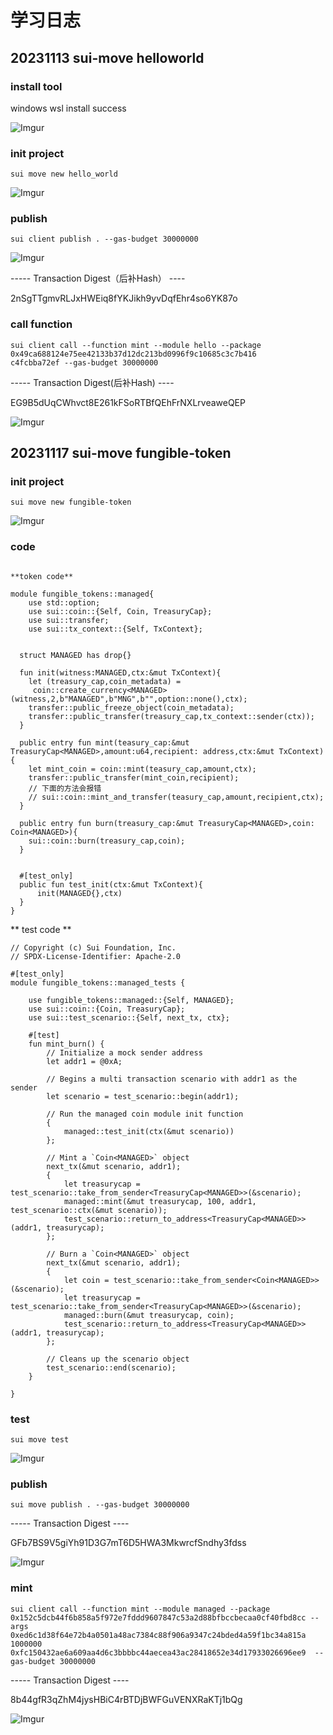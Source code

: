 # 学习日志

## 20231113 sui-move helloworld
### install tool
windows wsl install success

![Imgur](https://i.imgur.com/HpfYW4W.png)

### init project 

```
sui move new hello_world
```

![Imgur](https://i.imgur.com/1hmVa20.png)

### publish 
```
sui client publish . --gas-budget 30000000
```
![Imgur](https://i.imgur.com/hexvzVz.png)


----- Transaction Digest（后补Hash） ----

2nSgTTgmvRLJxHWEiq8fYKJikh9yvDqfEhr4so6YK87o

### call function 

```
sui client call --function mint --module hello --package 0x49ca688124e75ee42133b37d12dc213bd0996f9c10685c3c7b416
c4fcbba72ef --gas-budget 30000000

```
----- Transaction Digest(后补Hash) ----

EG9B5dUqCWhvct8E261kFSoRTBfQEhFrNXLrveaweQEP

![Imgur](https://i.imgur.com/imsrtgB.png)


## 20231117 sui-move fungible-token
### init project
```
sui move new fungible-token

```
![Imgur](https://i.imgur.com/If9Oa8C.png)

### code
```

**token code**

module fungible_tokens::managed{
    use std::option;
    use sui::coin::{Self, Coin, TreasuryCap};
    use sui::transfer;
    use sui::tx_context::{Self, TxContext};


  struct MANAGED has drop{}

  fun init(witness:MANAGED,ctx:&mut TxContext){
    let (treasury_cap,coin_metadata) =
     coin::create_currency<MANAGED>(witness,2,b"MANAGED",b"MNG",b"",option::none(),ctx);
    transfer::public_freeze_object(coin_metadata);
    transfer::public_transfer(treasury_cap,tx_context::sender(ctx));
  }

  public entry fun mint(teasury_cap:&mut TreasuryCap<MANAGED>,amount:u64,recipient: address,ctx:&mut TxContext){
    let mint_coin = coin::mint(teasury_cap,amount,ctx);
    transfer::public_transfer(mint_coin,recipient);
    // 下面的方法会报错
    // sui::coin::mint_and_transfer(teasury_cap,amount,recipient,ctx);
  }

  public entry fun burn(treasury_cap:&mut TreasuryCap<MANAGED>,coin: Coin<MANAGED>){
    sui::coin::burn(treasury_cap,coin);
  }

  
  #[test_only]
  public fun test_init(ctx:&mut TxContext){
      init(MANAGED{},ctx)
  }
}

```

** test code **
```
// Copyright (c) Sui Foundation, Inc.
// SPDX-License-Identifier: Apache-2.0

#[test_only]
module fungible_tokens::managed_tests {

    use fungible_tokens::managed::{Self, MANAGED};
    use sui::coin::{Coin, TreasuryCap};
    use sui::test_scenario::{Self, next_tx, ctx};

    #[test]
    fun mint_burn() {
        // Initialize a mock sender address
        let addr1 = @0xA;

        // Begins a multi transaction scenario with addr1 as the sender
        let scenario = test_scenario::begin(addr1);
        
        // Run the managed coin module init function
        {
            managed::test_init(ctx(&mut scenario))
        };

        // Mint a `Coin<MANAGED>` object
        next_tx(&mut scenario, addr1);
        {
            let treasurycap = test_scenario::take_from_sender<TreasuryCap<MANAGED>>(&scenario);
            managed::mint(&mut treasurycap, 100, addr1, test_scenario::ctx(&mut scenario));
            test_scenario::return_to_address<TreasuryCap<MANAGED>>(addr1, treasurycap);
        };

        // Burn a `Coin<MANAGED>` object
        next_tx(&mut scenario, addr1);
        {
            let coin = test_scenario::take_from_sender<Coin<MANAGED>>(&scenario);
            let treasurycap = test_scenario::take_from_sender<TreasuryCap<MANAGED>>(&scenario);
            managed::burn(&mut treasurycap, coin);
            test_scenario::return_to_address<TreasuryCap<MANAGED>>(addr1, treasurycap);
        };

        // Cleans up the scenario object
        test_scenario::end(scenario);
    }

}

```


### test 
```
sui move test

```
![Imgur](https://i.imgur.com/HtO3UYt.png)

### publish
```
sui move publish . --gas-budget 30000000
```

----- Transaction Digest ----

GFb7BS9V5giYh91D3G7mT6D5HWA3MkwrcfSndhy3fdss

![Imgur](https://i.imgur.com/zHLueBP.png)

### mint 
```shell
sui client call --function mint --module managed --package 0x152c5dcb44f6b858a5f972e7fddd9607847c53a2d88bfbccbecaa0cf40fbd8cc --args 0xed6c1d38f64e72b4a0501a48ac7384c88f906a9347c24bded4a59f1bc34a815a 1000000 0xfc150432ae6a609aa4d6c3bbbbc44aecea43ac28418652e34d17933026696ee9  --gas-budget 30000000
```
----- Transaction Digest ----

8b44gfR3qZhM4jysHBiC4rBTDjBWFGuVENXRaKTj1bQg

![Imgur](https://i.imgur.com/RmRShhu.png)
